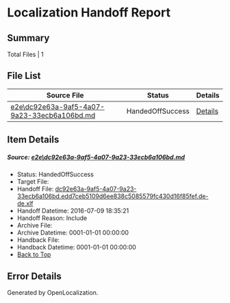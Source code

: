 # <a name='report-top'></a> Localization Handoff Report

## Summary
 Total Files | 1

## File List
 Source File | Status | Details 
 ----------- | ------ | ------- 
 [e2e\dc92e63a-9af5-4a07-9a23-33ecb6a106bd.md](https://github.com/OpenLocalizationTestOrg/oltest/blob/e97505e1d59229a63321ff3306ee06d3ad64b4e8/e2e/dc92e63a-9af5-4a07-9a23-33ecb6a106bd.md) | HandedOffSuccess | [Details](#fdd483c0c1ed8a10c50577c8b05b523eb79892441)

## Item Details
##### <a name='fdd483c0c1ed8a10c50577c8b05b523eb79892441'></a> Source: [e2e\dc92e63a-9af5-4a07-9a23-33ecb6a106bd.md](https://github.com/OpenLocalizationTestOrg/oltest/blob/e97505e1d59229a63321ff3306ee06d3ad64b4e8/e2e/dc92e63a-9af5-4a07-9a23-33ecb6a106bd.md)
* Status: HandedOffSuccess
* Target File: 
* Handoff File: [dc92e63a-9af5-4a07-9a23-33ecb6a106bd.edd7ceb5109d6ee838c5085579fc430d16f85fef.de-de.xlf](https://github.com/OpenLocalizationTestOrg/olhandoff-e2e/blob/866afe397d4a25c4204c0d73bde8b37bf5022b76/ol-handoff/OpenLocalizationTestOrg/oltest-dede-fly/ci/ht/dc92e63a-9af5-4a07-9a23-33ecb6a106bd.edd7ceb5109d6ee838c5085579fc430d16f85fef.de-de.xlf)
* Handoff Datetime: 2016-07-09 18:35:21
* Handoff Reason: Include
* Archive File: 
* Archive Datetime: 0001-01-01 00:00:00
* Handback File: 
* Handback Datetime: 0001-01-01 00:00:00
* [Back to Top](#report-top)


## Error Details

Generated by OpenLocalization.
